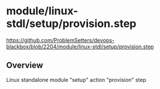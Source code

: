 # module/linux-stdl/setup/provision.step

https://github.com/ProblemSetters/devops-blackbox/blob/2204/module/linux-stdl/setup/provision.step

## Overview

Linux standalone module "setup" action "provision" step


